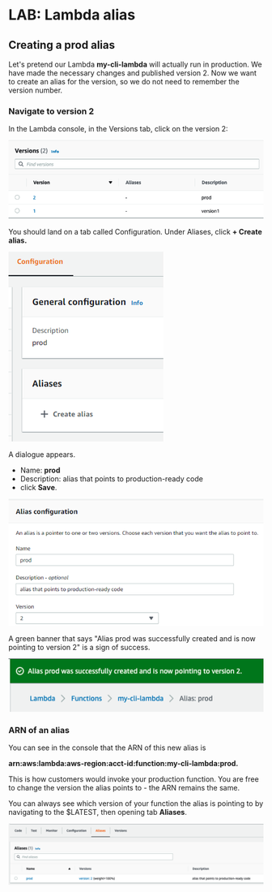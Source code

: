 # LAB: Lambda alias

## Creating a prod alias

Let's pretend our Lambda **my-cli-lambda** will actually run in production. We have made the necessary changes and published version 2. Now we want to create an alias for the version, so we do not need to remember the version number.&#x20;

### Navigate to version 2

In the Lambda console, in the Versions tab, click on the version 2:

![Click 2](<../../.gitbook/assets/image (93).png>)

You should land on a tab called Configuration. Under Aliases, click **+ Create alias.**&#x20;

![Create alias](<../../.gitbook/assets/image (108) (1).png>)

A dialogue appears.&#x20;

* Name: **prod**
* Description: alias that points to production-ready code
* click **Save**.&#x20;

![creating an alias](<../../.gitbook/assets/image (382).png>)

A green banner that says "Alias prod was successfully created and is now pointing to version 2" is a sign of success.&#x20;

![we did it! ](<../../.gitbook/assets/image (30).png>)

### ARN of an alias

You can see in the console that the ARN of this new alias is&#x20;

**arn:aws:lambda:aws-region:acct-id:function:my-cli-lambda:prod.**

This is how customers would invoke your production function. You are free to change the version the alias points to - the ARN remains the same.&#x20;

You can always see which version of your function the alias is pointing to by navigating to the $LATEST, then opening tab **Aliases**.&#x20;

![Aliases](<../../.gitbook/assets/image (95).png>)
